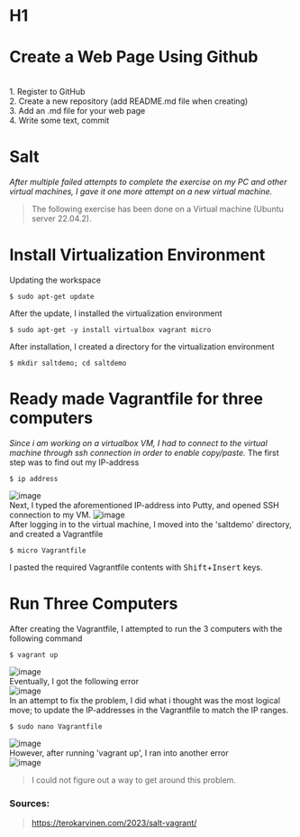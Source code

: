 # H1
# Create a Web Page Using Github
<br>1. Register to GitHub
<br>2. Create a new repository (add README.md file when creating)
<br>3. Add an .md file for your web page
<br>4. Write some text, commit
<br>
# Salt
*After multiple failed attempts to complete the exercise on my PC and other virtual machines, I gave it one more attempt on a new virtual machine.*
> The following exercise has been done on a Virtual machine (Ubuntu server 22.04.2).
# Install Virtualization Environment
Updating the workspace

    $ sudo apt-get update
After the update, I installed the virtualization environment

    $ sudo apt-get -y install virtualbox vagrant micro
After installation, I created a directory for the virtualization environment

    $ mkdir saltdemo; cd saltdemo
# Ready made Vagrantfile for three computers
*Since i am working on a virtualbox VM, I had to connect to the virtual machine through ssh connection in order to enable copy/paste.*
The first step was to find out my IP-address

    $ ip address
![image](https://user-images.githubusercontent.com/103279302/230068414-60b970dd-3f3c-4b10-b463-1cf3be94a9a1.png)
<br>Next, I typed the aforementioned IP-address into Putty, and opened SSH connection to my VM.
![image](https://user-images.githubusercontent.com/103279302/230069661-2f49a14e-4e95-4b1a-a233-9be4086ce1d8.png)
<br>After logging in to the virtual machine, I moved into the 'saltdemo' directory, and created a Vagrantfile

    $ micro Vagrantfile
I pasted the required Vagrantfile contents with <kbd>Shift</kbd>+<kbd>Insert</kbd> keys.
# Run Three Computers
After creating the Vagrantfile, I attempted to run the 3 computers with the following command

    $ vagrant up
![image](https://user-images.githubusercontent.com/103279302/230076674-2887ef9d-6cee-4856-bb78-180fd9fd99bf.png)
<br>Eventually, I got the following error
<br>![image](https://user-images.githubusercontent.com/103279302/230077186-d59ba1d1-9dac-4a97-8f5d-538cb5ba138e.png)
<br>In an attempt to fix the problem, I did what i thought was the most logical move; to update the IP-addresses in the Vagrantfile to match the IP ranges.

    $ sudo nano Vagrantfile
![image](https://user-images.githubusercontent.com/103279302/230078042-f2407844-095e-4413-afd2-640fa5cb61b5.png)
<br>However, after running 'vagrant up', I ran into another error
<br>![image](https://user-images.githubusercontent.com/103279302/230078532-334f64a3-fdd1-41b8-88fb-1808bc530db6.png)
>I could not figure out a way to get around this problem.

### Sources:
> https://terokarvinen.com/2023/salt-vagrant/
